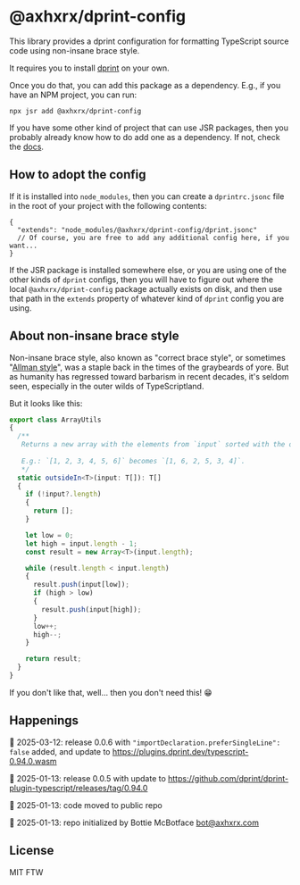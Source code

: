 # @axhxrx/dprint-config

This library provides a dprint configuration for formatting TypeScript source code using non-insane brace style.

It requires you to install [dprint](https://dprint.dev/install/) on your own.

Once you do that, you can add this package as a dependency. E.g., if you have an NPM project, you can run:

```text
npx jsr add @axhxrx/dprint-config
```

If you have some other kind of project that can use JSR packages, then you probably already know how to do add one as a dependency. If not, check the [docs](https://jsr.io/@axhxrx/dprint-config).

## How to adopt the config

If it is installed into `node_modules`, then you can create a `dprintrc.jsonc` file in the root of your project with the following contents:

```jsonc
{
  "extends": "node_modules/@axhxrx/dprint-config/dprint.jsonc"
  // Of course, you are free to add any additional config here, if you want...
}
```

If the JSR package is installed somewhere else, or you are using one of the other kinds of `dprint` configs, then you will have to figure out where the local `@axhxrx/dprint-config` package actually exists on disk, and then use that path in the `extends` property of whatever kind of `dprint` config you are using.

## About non-insane brace style

Non-insane brace style, also known as "correct brace style", or sometimes "[Allman style](https://en.wikipedia.org/wiki/Indentation_style#Allman_style)", was a staple back in the times of the graybeards of yore. But as humanity has regressed toward barbarism in recent decades, it's seldom seen, especially in the outer wilds of TypeScriptland.

But it looks like this:

```ts
export class ArrayUtils
{
  /**
   Returns a new array with the elements from `input` sorted with the outermost elements first.
   
   E.g.: `[1, 2, 3, 4, 5, 6]` becomes `[1, 6, 2, 5, 3, 4]`.
   */
  static outsideIn<T>(input: T[]): T[]
  {
    if (!input?.length)
    {
      return [];
    }

    let low = 0;
    let high = input.length - 1;
    const result = new Array<T>(input.length);

    while (result.length < input.length)
    {
      result.push(input[low]);
      if (high > low)
      {
        result.push(input[high]);
      }
      low++;
      high--;
    }

    return result;
  }
}
```

If you don't like that, well... then you don't need this! 😁

## Happenings

👹 2025-03-12: release 0.0.6 with `"importDeclaration.preferSingleLine": false` added, and update to <https://plugins.dprint.dev/typescript-0.94.0.wasm>

🎅 2025-01-13: release 0.0.5 with update to <https://github.com/dprint/dprint-plugin-typescript/releases/tag/0.94.0>

🎅 2025-01-13: code moved to public repo

🤖 2025-01-13: repo initialized by Bottie McBotface bot@axhxrx.com

## License

MIT FTW
